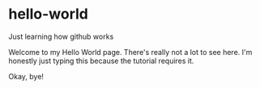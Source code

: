 # hello-world
Just learning how github works

Welcome to my Hello World page. There's really not a lot to see here. I'm honestly just typing this because the tutorial requires it. 

Okay, bye!
